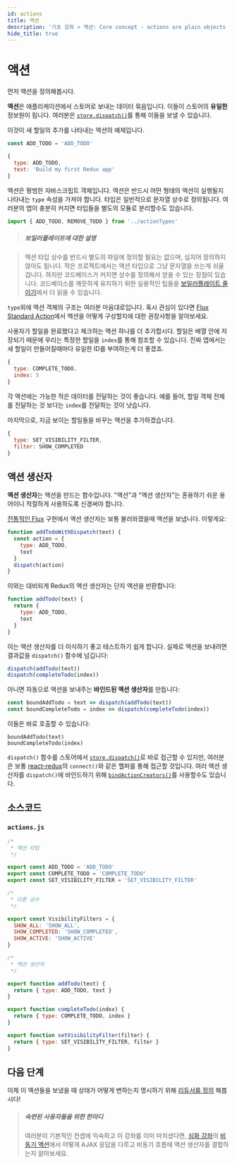 ```yaml
---
id: actions
title: 액션
description: '기초 강좌 > 액션: Core concept - actions are plain objects that describe events'
hide_title: true
---
```


# 액션

먼저 액션을 정의해봅시다.

**액션**은 애플리케이션에서 스토어로 보내는 데이터 묶음입니다. 이들이 스토어의 **유일한** 정보원이 됩니다. 여러분은 [`store.dispatch()`](../api/Store.md#dispatch)를 통해 이들을 보낼 수 있습니다.

이것이 새 할일의 추가를 나타내는 액션의 예제입니다.

```js
const ADD_TODO = 'ADD_TODO'
```

```js
{
  type: ADD_TODO,
  text: 'Build my first Redux app'
}
```

액션은 평범한 자바스크립트 객체입니다. 액션은 반드시 어떤 형태의 액션이 실행될지 나타내는 `type` 속성을 가져야 합니다. 타입은 일반적으로 문자열 상수로 정의됩니다. 여러분의 앱이 충분히 커지면 타입들을 별도의 모듈로 분리할수도 있습니다.

```js
import { ADD_TODO, REMOVE_TODO } from '../actionTypes'
```

> ##### 보일러플레이트에 대한 설명

> 액션 타입 상수를 반드시 별도의 파일에 정의할 필요는 없으며, 심지어 정의하지 않아도 됩니다. 작은 프로젝트에서는 액션 타입으로 그냥 문자열을 쓰는게 쉬울겁니다. 하지만 코드베이스가 커지면 상수를 정의해서 얻을 수 있는 장점이 있습니다. 코드베이스를 깨끗하게 유지하기 위한 실용적인 팁들을 [보일러플레이트 줄이기](../recipes/ReducingBoilerplate.md)에서 더 읽을 수 있습니다.

`type`외에 액션 객체의 구조는 여러분 마음대로입니다. 혹시 관심이 있다면 [Flux Standard Action](https://github.com/acdlite/flux-standard-action)에서 액션을 어떻게 구성할지에 대한 권장사항을 알아보세요.

사용자가 할일을 완료했다고 체크하는 액션 하나를 더 추가합시다. 할일은 배열 안에 저장되기 때문에 우리는 특정한 할일을 `index`를 통해 참조할 수 있습니다. 진짜 앱에서는 새 할일이 만들어질때마다 유일한 ID를 부여하는게 더 좋겠죠.

```js
{
  type: COMPLETE_TODO,
  index: 5
}
```

각 액션에는 가능한 적은 데이터를 전달하는 것이 좋습니다. 예를 들어, 할일 객체 전체를 전달하는 것 보다는 `index`를 전달하는 것이 낫습니다.

마지막으로, 지금 보이는 할일들을 바꾸는 액션을 추가하겠습니다.

```js
{
  type: SET_VISIBILITY_FILTER,
  filter: SHOW_COMPLETED
}
```

## 액션 생산자

**액션 생산자**는 액션을 만드는 함수입니다. "액션"과 "액션 생산자"는 혼용하기 쉬운 용어이니 적절하게 사용하도록 신경써야 합니다.

[전통적인 Flux](http://facebook.github.io/flux) 구현에서 액션 생산자는 보통 불러와졌을때 액션을 보냅니다. 이렇게요:

```js
function addTodoWithDispatch(text) {
  const action = {
    type: ADD_TODO,
    text
  }
  dispatch(action)
}
```

이와는 대비되게 Redux의 액션 생산자는 단지 액션을 반환합니다:

```js
function addTodo(text) {
  return {
    type: ADD_TODO,
    text
  }
}
```

이는 액션 생산자를 더 이식하기 좋고 테스트하기 쉽게 합니다. 실제로 액션을 보내려면 결과값을 `dispatch()` 함수에 넘깁니다:

```js
dispatch(addTodo(text))
dispatch(completeTodo(index))
```

아니면 자동으로 액션을 보내주는 **바인드된 액션 생산자**를 만듭니다:

```js
const boundAddTodo = text => dispatch(addTodo(text))
const boundCompleteTodo = index => dispatch(completeTodo(index))
```

이들은 바로 호출할 수 있습니다:

```
boundAddTodo(text)
boundCompleteTodo(index)
```

`dispatch()` 함수를 스토어에서 [`store.dispatch()`](../api/Store.md#dispatch)로 바로 접근할 수 있지만, 여러분은 보통 [react-redux](http://github.com/gaearon/react-redux)의 `connect()`와 같은 헬퍼를 통해 접근할 것입니다. 여러 액션 생산자를 `dispatch()`에 바인드하기 위해 [`bindActionCreators()`](../api/bindActionCreators.md)를 사용할수도 있습니다.

## 소스코드

### `actions.js`

```js
/*
 * 액션 타입
 */

export const ADD_TODO = 'ADD_TODO'
export const COMPLETE_TODO = 'COMPLETE_TODO'
export const SET_VISIBILITY_FILTER = 'SET_VISIBILITY_FILTER'

/*
 * 다른 상수
 */

export const VisibilityFilters = {
  SHOW_ALL: 'SHOW_ALL',
  SHOW_COMPLETED: 'SHOW_COMPLETED',
  SHOW_ACTIVE: 'SHOW_ACTIVE'
}

/*
 * 액션 생산자
 */

export function addTodo(text) {
  return { type: ADD_TODO, text }
}

export function completeTodo(index) {
  return { type: COMPLETE_TODO, index }
}

export function setVisibilityFilter(filter) {
  return { type: SET_VISIBILITY_FILTER, filter }
}
```

## 다음 단계

이제 이 액션들을 보냈을 때 상태가 어떻게 변하는지 명시하기 위해 [리듀서를 정의](Reducers.md) 해봅시다!

> ##### 숙련된 사용자들을 위한 한마디
>
> 여러분이 기본적인 컨셉에 익숙하고 이 강좌를 이미 마치셨다면, [심화 강좌](../advanced/README.md)의 [비동기 액션](../advanced/AsyncActions.md)에서 어떻게 AJAX 응답을 다루고 비동기 흐름에 액션 생산자를 결합하는지 알아보세요.
